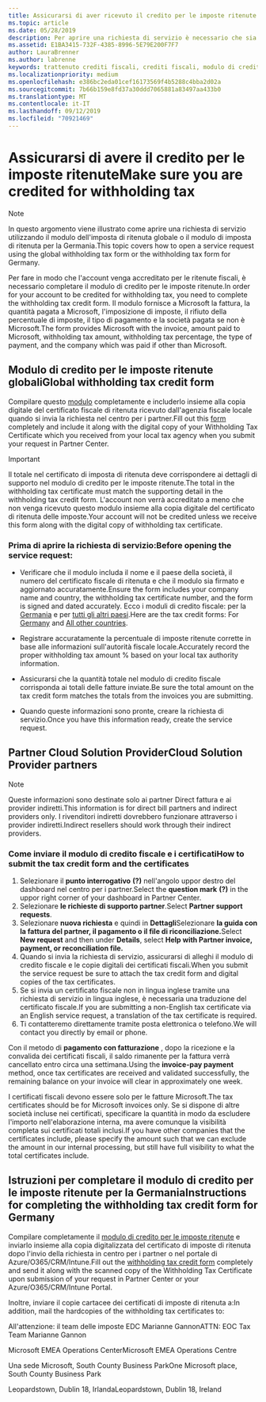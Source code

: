 ```yaml
---
title: Assicurarsi di aver ricevuto il credito per le imposte ritenute | Centro per i partner
ms.topic: article
ms.date: 05/28/2019
description: Per aprire una richiesta di servizio è necessario che sia presente il modulo di credito per le imposte ritenute e il certificato di imposta di ritenuta.
ms.assetid: E1BA3415-732F-4385-8996-5E79E200F7F7
author: LauraBrenner
ms.author: labrenne
keywords: trattenuto crediti fiscali, crediti fiscali, modulo di credito fiscale tedesco, credito fiscale modulo
ms.localizationpriority: medium
ms.openlocfilehash: e386bc2eda01cef16173569f4b5288c4bba2d02a
ms.sourcegitcommit: 7b66b159e8fd37a30ddd7065881a83497aa433b0
ms.translationtype: MT
ms.contentlocale: it-IT
ms.lasthandoff: 09/12/2019
ms.locfileid: "70921469"
---
```

# <a name="make-sure-you-are-credited-for-withholding-tax"></a><span data-ttu-id="10ec1-104">Assicurarsi di avere il credito per le imposte ritenute</span><span class="sxs-lookup"><span data-stu-id="10ec1-104">Make sure you are credited for withholding tax</span></span>

>[!Note]
><span data-ttu-id="10ec1-105">In questo argomento viene illustrato come aprire una richiesta di servizio utilizzando il modulo dell'imposta di ritenuta globale o il modulo di imposta di ritenuta per la Germania.</span><span class="sxs-lookup"><span data-stu-id="10ec1-105">This topic covers how to open a service request using the global withholding tax form or the withholding tax form for Germany.</span></span>

<span data-ttu-id="10ec1-106">Per fare in modo che l'account venga accreditato per le ritenute fiscali, è necessario completare il modulo di credito per le imposte ritenute.</span><span class="sxs-lookup"><span data-stu-id="10ec1-106">In order for your account to be credited for withholding tax, you need to complete the withholding tax credit form.</span></span> <span data-ttu-id="10ec1-107">Il modulo fornisce a Microsoft la fattura, la quantità pagata a Microsoft, l'imposizione di imposte, il rifiuto della percentuale di imposte, il tipo di pagamento e la società pagata se non è Microsoft.</span><span class="sxs-lookup"><span data-stu-id="10ec1-107">The form provides Microsoft with the invoice, amount paid to Microsoft, withholding tax amount, withholding tax percentage, the type of payment, and the company which was paid if other than Microsoft.</span></span>  

## <a name="global-withholding-tax-credit-form"></a><span data-ttu-id="10ec1-108">Modulo di credito per le imposte ritenute globali</span><span class="sxs-lookup"><span data-stu-id="10ec1-108">Global withholding tax credit form</span></span>

<span data-ttu-id="10ec1-109">Compilare questo [modulo](https://query.prod.cms.rt.microsoft.com/cms/api/am/binary/RE30311) completamente e includerlo insieme alla copia digitale del certificato fiscale di ritenuta ricevuto dall'agenzia fiscale locale quando si invia la richiesta nel centro per i partner.</span><span class="sxs-lookup"><span data-stu-id="10ec1-109">Fill out this [form](https://query.prod.cms.rt.microsoft.com/cms/api/am/binary/RE30311) completely and include it along with the digital copy of your Withholding Tax Certificate which you received from your local tax agency when you submit your request in Partner Center.</span></span>
>[!IMPORTANT]
><span data-ttu-id="10ec1-110">Il totale nel certificato di imposta di ritenuta deve corrispondere ai dettagli di supporto nel modulo di credito per le imposte ritenute.</span><span class="sxs-lookup"><span data-stu-id="10ec1-110">The total in the withholding tax certificate must match the supporting detail in the withholding tax credit form.</span></span> <span data-ttu-id="10ec1-111">L'account non verrà accreditato a meno che non venga ricevuto questo modulo insieme alla copia digitale del certificato di ritenuta delle imposte.</span><span class="sxs-lookup"><span data-stu-id="10ec1-111">Your account will not be credited unless we receive this form along with the digital copy of withholding tax certificate.</span></span>

### <a name="before-opening-the-service-request"></a><span data-ttu-id="10ec1-112">Prima di aprire la richiesta di servizio:</span><span class="sxs-lookup"><span data-stu-id="10ec1-112">Before opening the service request:</span></span>

- <span data-ttu-id="10ec1-113">Verificare che il modulo includa il nome e il paese della società, il numero del certificato fiscale di ritenuta e che il modulo sia firmato e aggiornato accuratamente.</span><span class="sxs-lookup"><span data-stu-id="10ec1-113">Ensure the form includes your company name and country, the withholding tax certificate number, and the form is signed and dated accurately.</span></span> <span data-ttu-id="10ec1-114">Ecco i moduli di credito fiscale: per la [Germania](https://query.prod.cms.rt.microsoft.com/cms/api/am/binary/RE305Lo) e per [tutti gli altri paesi](https://query.prod.cms.rt.microsoft.com/cms/api/am/binary/RE30311).</span><span class="sxs-lookup"><span data-stu-id="10ec1-114">Here are the tax credit forms: For [Germany](https://query.prod.cms.rt.microsoft.com/cms/api/am/binary/RE305Lo) and [All other countries](https://query.prod.cms.rt.microsoft.com/cms/api/am/binary/RE30311).</span></span>

- <span data-ttu-id="10ec1-115">Registrare accuratamente la percentuale di imposte ritenute corrette in base alle informazioni sull'autorità fiscale locale.</span><span class="sxs-lookup"><span data-stu-id="10ec1-115">Accurately record the proper withholding tax amount % based on your local tax authority information.</span></span>

- <span data-ttu-id="10ec1-116">Assicurarsi che la quantità totale nel modulo di credito fiscale corrisponda ai totali delle fatture inviate.</span><span class="sxs-lookup"><span data-stu-id="10ec1-116">Be sure the total amount on the tax credit form matches the totals from the invoices you are submitting.</span></span> 

- <span data-ttu-id="10ec1-117">Quando queste informazioni sono pronte, creare la richiesta di servizio.</span><span class="sxs-lookup"><span data-stu-id="10ec1-117">Once you have this information ready, create the service request.</span></span>

## <a name="cloud-solution-provider-partners"></a><span data-ttu-id="10ec1-118">Partner Cloud Solution Provider</span><span class="sxs-lookup"><span data-stu-id="10ec1-118">Cloud Solution Provider partners</span></span>

>[!Note]
><span data-ttu-id="10ec1-119">Queste informazioni sono destinate solo ai partner Direct fattura e ai provider indiretti.</span><span class="sxs-lookup"><span data-stu-id="10ec1-119">This information is for direct bill partners and indirect providers only.</span></span> <span data-ttu-id="10ec1-120">I rivenditori indiretti dovrebbero funzionare attraverso i provider indiretti.</span><span class="sxs-lookup"><span data-stu-id="10ec1-120">Indirect resellers should work through their indirect providers.</span></span>

### <a name="how-to-submit-the-tax-credit-form-and-the-certificates"></a><span data-ttu-id="10ec1-121">Come inviare il modulo di credito fiscale e i certificati</span><span class="sxs-lookup"><span data-stu-id="10ec1-121">How to submit the tax credit form and the certificates</span></span>

1. <span data-ttu-id="10ec1-122">Selezionare il **punto interrogativo** **(?)** nell'angolo uppor destro del dashboard nel centro per i partner.</span><span class="sxs-lookup"><span data-stu-id="10ec1-122">Select the **question mark** **(?)** in the uppor right corner of your dashboard in Partner Center.</span></span>
2. <span data-ttu-id="10ec1-123">Selezionare **le richieste di supporto partner**.</span><span class="sxs-lookup"><span data-stu-id="10ec1-123">Select **Partner support requests**.</span></span>
3. <span data-ttu-id="10ec1-124">Selezionare **nuova richiesta** e quindi in **Dettagli**Selezionare **la guida con la fattura del partner, il pagamento o il file di riconciliazione.**</span><span class="sxs-lookup"><span data-stu-id="10ec1-124">Select **New request** and then under **Details**, select **Help with Partner invoice, payment, or reconciliation file.**</span></span>
4. <span data-ttu-id="10ec1-125">Quando si invia la richiesta di servizio, assicurarsi di alleghi il modulo di credito fiscale e le copie digitali dei certificati fiscali.</span><span class="sxs-lookup"><span data-stu-id="10ec1-125">When you submit the service request be sure to attach the tax credit form and digital copies of the tax certificates.</span></span>
5. <span data-ttu-id="10ec1-126">Se si invia un certificato fiscale non in lingua inglese tramite una richiesta di servizio in lingua inglese, è necessaria una traduzione del certificato fiscale.</span><span class="sxs-lookup"><span data-stu-id="10ec1-126">If you are submitting a non-English tax certificate via an English service request, a translation of the tax certificate is required.</span></span>
6. <span data-ttu-id="10ec1-127">Ti contatteremo direttamente tramite posta elettronica o telefono.</span><span class="sxs-lookup"><span data-stu-id="10ec1-127">We will contact you directly by email or phone.</span></span>

<span data-ttu-id="10ec1-128">Con il metodo di **pagamento con fatturazione** , dopo la ricezione e la convalida dei certificati fiscali, il saldo rimanente per la fattura verrà cancellato entro circa una settimana.</span><span class="sxs-lookup"><span data-stu-id="10ec1-128">Using the **invoice-pay payment** method, once tax certificates are received and validated successfully, the remaining balance on your invoice will clear in approximately one week.</span></span> 

<span data-ttu-id="10ec1-129">I certificati fiscali devono essere solo per le fatture Microsoft.</span><span class="sxs-lookup"><span data-stu-id="10ec1-129">The tax certificates should be for Microsoft invoices only.</span></span> <span data-ttu-id="10ec1-130">Se si dispone di altre società incluse nei certificati, specificare la quantità in modo da escludere l'importo nell'elaborazione interna, ma avere comunque la visibilità completa sui certificati totali inclusi.</span><span class="sxs-lookup"><span data-stu-id="10ec1-130">If you have other companies that the certificates include, please specify the amount such that we can exclude the amount in our internal processing, but still have full visibility to what the total certificates include.</span></span> 

## <a name="instructions-for-completing-the-withholding-tax-credit-form-for-germany"></a><span data-ttu-id="10ec1-131">Istruzioni per completare il modulo di credito per le imposte ritenute per la Germania</span><span class="sxs-lookup"><span data-stu-id="10ec1-131">Instructions for completing the withholding tax credit form for Germany</span></span>

<span data-ttu-id="10ec1-132">Compilare completamente il [modulo di credito per le imposte ritenute](https://query.prod.cms.rt.microsoft.com/cms/api/am/binary/RE305Lo) e inviarlo insieme alla copia digitalizzata del certificato di imposte di ritenuta dopo l'invio della richiesta in centro per i partner o nel portale di Azure/O365/CRM/Intune.</span><span class="sxs-lookup"><span data-stu-id="10ec1-132">Fill out the [withholding tax credit form](https://query.prod.cms.rt.microsoft.com/cms/api/am/binary/RE305Lo) completely and send it along with the scanned copy of the Withholding Tax Certificate upon submission of your request in Partner Center or your Azure/O365/CRM/Intune Portal.</span></span> 

<span data-ttu-id="10ec1-133">Inoltre, inviare il copie cartacee dei certificati di imposte di ritenuta a:</span><span class="sxs-lookup"><span data-stu-id="10ec1-133">In addition, mail the hardcopies of the withholding tax certificates to:</span></span>

<span data-ttu-id="10ec1-134">All'attenzione: il team delle imposte EDC Marianne Gannon</span><span class="sxs-lookup"><span data-stu-id="10ec1-134">ATTN: EOC Tax Team Marianne Gannon</span></span>

<span data-ttu-id="10ec1-135">Microsoft EMEA Operations Center</span><span class="sxs-lookup"><span data-stu-id="10ec1-135">Microsoft EMEA Operations Centre</span></span>

<span data-ttu-id="10ec1-136">Una sede Microsoft, South County Business Park</span><span class="sxs-lookup"><span data-stu-id="10ec1-136">One Microsoft place, South County Business Park</span></span>

<span data-ttu-id="10ec1-137">Leopardstown, Dublin 18, Irlanda</span><span class="sxs-lookup"><span data-stu-id="10ec1-137">Leopardstown, Dublin 18, Ireland</span></span>
